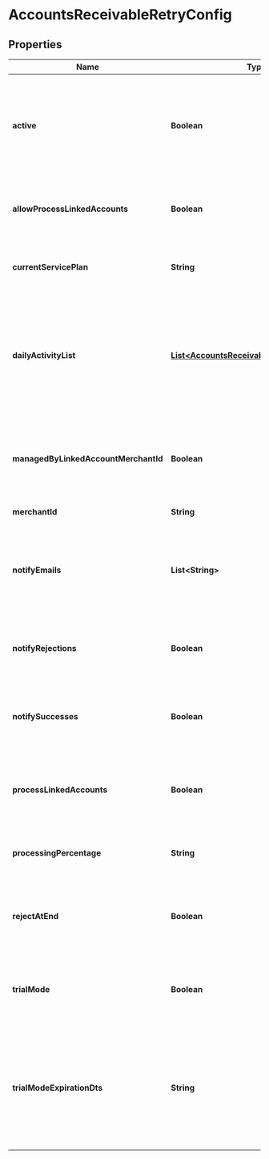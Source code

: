 
# AccountsReceivableRetryConfig

## Properties
Name | Type | Description | Notes
------------ | ------------- | ------------- | -------------
**active** | **Boolean** | True if the retry should run daily.  False puts the retry service into an inactive state for this merchant. |  [optional]
**allowProcessLinkedAccounts** | **Boolean** | True if this account has linked accounts that it can process. |  [optional]
**currentServicePlan** | **String** | The current service plan that the account is on. |  [optional]
**dailyActivityList** | [**List&lt;AccountsReceivableRetryDayActivity&gt;**](AccountsReceivableRetryDayActivity.md) | A list of days and what actions should take place on those days after an order reaches accounts receivable |  [optional]
**managedByLinkedAccountMerchantId** | **Boolean** | If not null, this account is managed by the specified parent merchant id. |  [optional]
**merchantId** | **String** | UltraCart merchant ID |  [optional]
**notifyEmails** | **List&lt;String&gt;** | A list of email addresses to receive summary notifications from the retry service. |  [optional]
**notifyRejections** | **Boolean** | If true, email addresses are notified of rejections. |  [optional]
**notifySuccesses** | **Boolean** | If true, email addresses are notified of successful charges. |  [optional]
**processLinkedAccounts** | **Boolean** | If true, all linked accounts are also processed using the same rules. |  [optional]
**processingPercentage** | **String** | The percentage rate charged for the service. |  [optional]
**rejectAtEnd** | **Boolean** | If true, the order is rejected the day after the last configured activity day |  [optional]
**trialMode** | **Boolean** | True if the account is currently in trial mode.  Set to false to exit trial mode. |  [optional]
**trialModeExpirationDts** | **String** | The date when trial mode expires.  If this date is reached without exiting trial mode, the service will de-activate. |  [optional]



